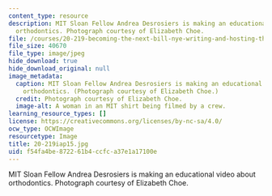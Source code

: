 ```yaml
---
content_type: resource
description: MIT Sloan Fellow Andrea Desrosiers is making an educational video about
  orthodontics. Photograph courtesy of Elizabeth Choe.
file: /courses/20-219-becoming-the-next-bill-nye-writing-and-hosting-the-educational-show-january-iap-2015/f54fa4be872261b4ccfca37e1a17100e_20-219iap15.jpg
file_size: 40670
file_type: image/jpeg
hide_download: true
hide_download_original: null
image_metadata:
  caption: MIT Sloan Fellow Andrea Desrosiers is making an educational video about
    orthodontics. (Photograph courtesy of Elizabeth Choe.)
  credit: Photograph courtesy of Elizabeth Choe.
  image-alt: A woman in an MIT shirt being filmed by a crew.
learning_resource_types: []
license: https://creativecommons.org/licenses/by-nc-sa/4.0/
ocw_type: OCWImage
resourcetype: Image
title: 20-219iap15.jpg
uid: f54fa4be-8722-61b4-ccfc-a37e1a17100e
---
```

MIT Sloan Fellow Andrea Desrosiers is making an educational video about orthodontics. Photograph courtesy of Elizabeth Choe.